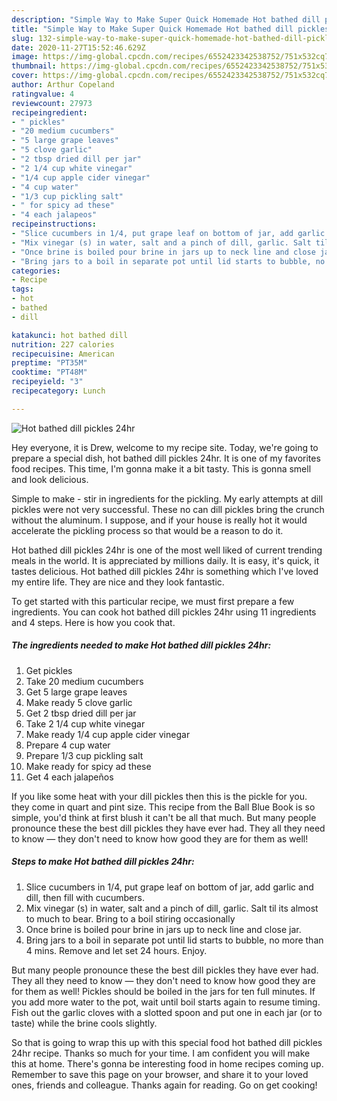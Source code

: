 ```yaml
---
description: "Simple Way to Make Super Quick Homemade Hot bathed dill pickles 24hr"
title: "Simple Way to Make Super Quick Homemade Hot bathed dill pickles 24hr"
slug: 132-simple-way-to-make-super-quick-homemade-hot-bathed-dill-pickles-24hr
date: 2020-11-27T15:52:46.629Z
image: https://img-global.cpcdn.com/recipes/6552423342538752/751x532cq70/hot-bathed-dill-pickles-24hr-recipe-main-photo.jpg
thumbnail: https://img-global.cpcdn.com/recipes/6552423342538752/751x532cq70/hot-bathed-dill-pickles-24hr-recipe-main-photo.jpg
cover: https://img-global.cpcdn.com/recipes/6552423342538752/751x532cq70/hot-bathed-dill-pickles-24hr-recipe-main-photo.jpg
author: Arthur Copeland
ratingvalue: 4
reviewcount: 27973
recipeingredient:
- " pickles"
- "20 medium cucumbers"
- "5 large grape leaves"
- "5 clove garlic"
- "2 tbsp dried dill per jar"
- "2 1/4 cup white vinegar"
- "1/4 cup apple cider vinegar"
- "4 cup water"
- "1/3 cup pickling salt"
- " for spicy ad these"
- "4 each jalapeos"
recipeinstructions:
- "Slice cucumbers in 1/4, put grape leaf on bottom of jar, add garlic and dill, then fill with cucumbers."
- "Mix vinegar (s) in water, salt and a pinch of dill, garlic. Salt til its almost to much to bear. Bring to a boil stiring occasionally"
- "Once brine is boiled pour brine in jars up to neck line and close jar."
- "Bring jars to a boil in separate pot until lid starts to bubble, no more than 4 mins. Remove and let set 24 hours. Enjoy."
categories:
- Recipe
tags:
- hot
- bathed
- dill

katakunci: hot bathed dill 
nutrition: 227 calories
recipecuisine: American
preptime: "PT35M"
cooktime: "PT48M"
recipeyield: "3"
recipecategory: Lunch

---
```



![Hot bathed dill pickles 24hr](https://img-global.cpcdn.com/recipes/6552423342538752/751x532cq70/hot-bathed-dill-pickles-24hr-recipe-main-photo.jpg)

Hey everyone, it is Drew, welcome to my recipe site. Today, we're going to prepare a special dish, hot bathed dill pickles 24hr. It is one of my favorites food recipes. This time, I'm gonna make it a bit tasty. This is gonna smell and look delicious.

Simple to make - stir in ingredients for the pickling. My early attempts at dill pickles were not very successful. These no can dill pickles bring the crunch without the aluminum. I suppose, and if your house is really hot it would accelerate the pickling process so that would be a reason to do it.

Hot bathed dill pickles 24hr is one of the most well liked of current trending meals in the world. It is appreciated by millions daily. It is easy, it's quick, it tastes delicious. Hot bathed dill pickles 24hr is something which I've loved my entire life. They are nice and they look fantastic.


To get started with this particular recipe, we must first prepare a few ingredients. You can cook hot bathed dill pickles 24hr using 11 ingredients and 4 steps. Here is how you cook that.

<!--inarticleads1-->

##### The ingredients needed to make Hot bathed dill pickles 24hr:

1. Get  pickles
1. Take 20 medium cucumbers
1. Get 5 large grape leaves
1. Make ready 5 clove garlic
1. Get 2 tbsp dried dill per jar
1. Take 2 1/4 cup white vinegar
1. Make ready 1/4 cup apple cider vinegar
1. Prepare 4 cup water
1. Prepare 1/3 cup pickling salt
1. Make ready  for spicy ad these
1. Get 4 each jalapeños


If you like some heat with your dill pickles then this is the pickle for you. they come in quart and pint size. This recipe from the Ball Blue Book is so simple, you&#39;d think at first blush it can&#39;t be all that much. But many people pronounce these the best dill pickles they have ever had. They all they need to know — they don&#39;t need to know how good they are for them as well! 

<!--inarticleads2-->

##### Steps to make Hot bathed dill pickles 24hr:

1. Slice cucumbers in 1/4, put grape leaf on bottom of jar, add garlic and dill, then fill with cucumbers.
1. Mix vinegar (s) in water, salt and a pinch of dill, garlic. Salt til its almost to much to bear. Bring to a boil stiring occasionally
1. Once brine is boiled pour brine in jars up to neck line and close jar.
1. Bring jars to a boil in separate pot until lid starts to bubble, no more than 4 mins. Remove and let set 24 hours. Enjoy.


But many people pronounce these the best dill pickles they have ever had. They all they need to know — they don&#39;t need to know how good they are for them as well! Pickles should be boiled in the jars for ten full minutes. If you add more water to the pot, wait until boil starts again to resume timing. Fish out the garlic cloves with a slotted spoon and put one in each jar (or to taste) while the brine cools slightly. 

So that is going to wrap this up with this special food hot bathed dill pickles 24hr recipe. Thanks so much for your time. I am confident you will make this at home. There's gonna be interesting food in home recipes coming up. Remember to save this page on your browser, and share it to your loved ones, friends and colleague. Thanks again for reading. Go on get cooking!
